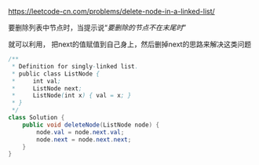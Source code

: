 https://leetcode-cn.com/problems/delete-node-in-a-linked-list/



要删除列表中节点时，当提示说“*要删除的节点不在末尾时*”

就可以利用， 把next的值赋值到自己身上，然后删掉next的思路来解决这类问题



```java
/**
 * Definition for singly-linked list.
 * public class ListNode {
 *     int val;
 *     ListNode next;
 *     ListNode(int x) { val = x; }
 * }
 */
class Solution {
    public void deleteNode(ListNode node) {
        node.val = node.next.val;
        node.next = node.next.next;
    }
}
```

